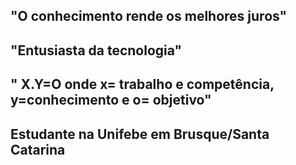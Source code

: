 ## "O conhecimento rende os melhores juros" 
## "Entusiasta da tecnologia"
## " X.Y=O onde x= trabalho e competência, y=conhecimento e o= objetivo" 
## Estudante na Unifebe em Brusque/Santa Catarina















<!--
**FelipeIBernardino/FelipeIBernardino** is a ✨ _special_ ✨ repository because its `README.md` (this file) appears on your GitHub profile.

Here are some ideas to get you started:

- 🔭 I’m currently working on ...
- 🌱 I’m currently learning ...
- 👯 I’m looking to collaborate on ...
- 🤔 I’m looking for help with ...
- 💬 Ask me about ...
- 📫 How to reach me: ...
- 😄 Pronouns: ...
- ⚡ Fun fact: ...
-->
